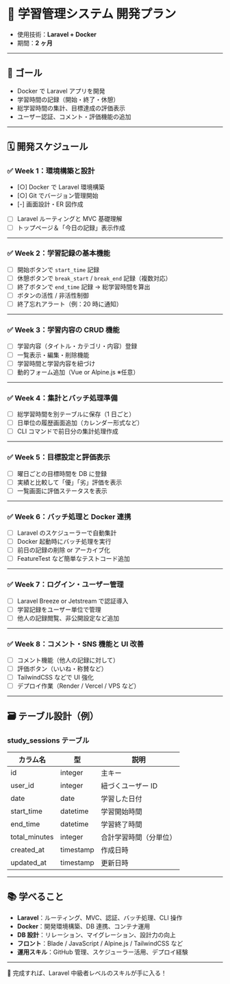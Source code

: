 # 📘 学習管理システム 開発プラン

- 使用技術：**Laravel + Docker**
- 期間：**2 ヶ月**

---

## 🎯 ゴール

- Docker で Laravel アプリを開発
- 学習時間の記録（開始・終了・休憩）
- 総学習時間の集計、目標達成の評価表示
- ユーザー認証、コメント・評価機能の追加

---

## 🗓 開発スケジュール

### ✅ Week 1：環境構築と設計

- [○] Docker で Laravel 環境構築
- [○] Git でバージョン管理開始
- [-] 画面設計・ER 図作成
- [ ] Laravel ルーティングと MVC 基礎理解
- [ ] トップページ＆「今日の記録」表示作成

---

### ✅ Week 2：学習記録の基本機能

- [ ] 開始ボタンで `start_time` 記録
- [ ] 休憩ボタンで `break_start` / `break_end` 記録（複数対応）
- [ ] 終了ボタンで `end_time` 記録 → 総学習時間を算出
- [ ] ボタンの活性 / 非活性制御
- [ ] 終了忘れアラート（例：20 時に通知）

---

### ✅ Week 3：学習内容の CRUD 機能

- [ ] 学習内容（タイトル・カテゴリ・内容）登録
- [ ] 一覧表示・編集・削除機能
- [ ] 学習時間と学習内容を紐づけ
- [ ] 動的フォーム追加（Vue or Alpine.js ※任意）

---

### ✅ Week 4：集計とバッチ処理準備

- [ ] 総学習時間を別テーブルに保存（1 日ごと）
- [ ] 日単位の履歴画面追加（カレンダー形式など）
- [ ] CLI コマンドで前日分の集計処理作成

---

### ✅ Week 5：目標設定と評価表示

- [ ] 曜日ごとの目標時間を DB に登録
- [ ] 実績と比較して「優」「劣」評価を表示
- [ ] 一覧画面に評価ステータスを表示

---

### ✅ Week 6：バッチ処理と Docker 連携

- [ ] Laravel のスケジューラーで自動集計
- [ ] Docker 起動時にバッチ処理を実行
- [ ] 前日の記録の削除 or アーカイブ化
- [ ] FeatureTest など簡単なテストコード追加

---

### ✅ Week 7：ログイン・ユーザー管理

- [ ] Laravel Breeze or Jetstream で認証導入
- [ ] 学習記録をユーザー単位で管理
- [ ] 他人の記録閲覧、非公開設定など追加

---

### ✅ Week 8：コメント・SNS 機能と UI 改善

- [ ] コメント機能（他人の記録に対して）
- [ ] 評価ボタン（いいね・称賛など）
- [ ] TailwindCSS などで UI 強化
- [ ] デプロイ作業（Render / Vercel / VPS など）

---

## 🗃 テーブル設計（例）

### study_sessions テーブル

| カラム名      | 型        | 説明                   |
| ------------- | --------- | ---------------------- |
| id            | integer   | 主キー                 |
| user_id       | integer   | 紐づくユーザー ID      |
| date          | date      | 学習した日付           |
| start_time    | datetime  | 学習開始時間           |
| end_time      | datetime  | 学習終了時間           |
| total_minutes | integer   | 合計学習時間（分単位） |
| created_at    | timestamp | 作成日時               |
| updated_at    | timestamp | 更新日時               |

---

## 📚 学べること

- **Laravel**：ルーティング、MVC、認証、バッチ処理、CLI 操作
- **Docker**：開発環境構築、DB 連携、コンテナ運用
- **DB 設計**：リレーション、マイグレーション、設計力の向上
- **フロント**：Blade / JavaScript / Alpine.js / TailwindCSS など
- **運用スキル**：GitHub 管理、スケジューラー活用、デプロイ経験

---

🎉 完成すれば、Laravel 中級者レベルのスキルが手に入る！

